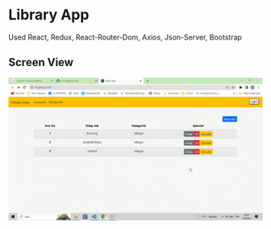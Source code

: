 <h1>Library App</h1>

<p>Used React, Redux, React-Router-Dom, Axios, Json-Server, Bootstrap</p>

<h2>Screen View</h2>

![](./Library_App.gif)